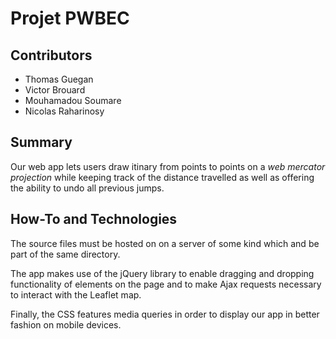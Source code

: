 # Projet PWBEC

## Contributors
* Thomas Guegan
* Victor Brouard
* Mouhamadou Soumare
* Nicolas Raharinosy

## Summary

Our web app lets users draw itinary from points to points on a *web mercator projection* while keeping track of the distance travelled as well as offering the ability to undo all previous jumps.

## How-To and Technologies

The source files must be hosted on on a server of some kind which and be part of the same directory.

The app makes use of the jQuery library to enable dragging and dropping functionality of elements on the page and to make Ajax requests necessary to interact with the Leaflet map.

Finally, the CSS features media queries in order to display our app in better fashion on mobile devices.
